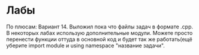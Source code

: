 # Лабы
По плюсам: 
Вариант 14.
Выложил пока что файлы задач в формате .cpp. В некоторых лабах использую дополнительные модули. Можете просто перенести функции оттуда в основной код и будет так же работать(ещё уберите import module и using namespace "название задачи". 
